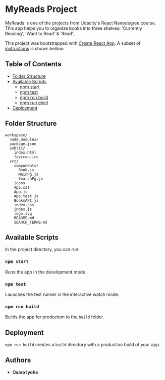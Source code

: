 # MyReads Project

MyReads is one of the projects from Udacity's React Nanodegree course. This app helps you to organize books into three shelves: 'Currently Reading', 'Want to Read' & 'Read'.

This project was bootstrapped with [Create React App](https://github.com/facebookincubator/create-react-app). A subset of [instructions](https://github.com/facebookincubator/create-react-app/blob/master/packages/react-scripts/template/README.md) is shown bellow:

## Table of Contents

- [Folder Structure](#folder-structure)
- [Available Scripts](#available-scripts)
  - [npm start](#npm-start)
  - [npm test](#npm-test)
  - [npm run build](#npm-run-build)
  - [npm run eject](#npm-run-eject)
- [Deployment](#deployment)

## Folder Structure

```
workspace/
  node_modules/
  package.json
  public/
    index.html
    favicon.ico
  src/
    components/
      Book.js
      MainPg.js
      SearchPg.js
    icons
    App.css
    App.js
    App.test.js
    BooksAPI.js
    index.css
    index.js
    logo.svg
    README.md
  	SEARCH_TERMS.md
```
## Available Scripts

In the project directory, you can run:

### `npm start`

Runs the app in the development mode.<br>

### `npm test`

Launches the test runner in the interactive watch mode.<br>

### `npm run build`

Builds the app for production to the `build` folder.<br>

## Deployment

`npm run build` creates a `build` directory with a production build of your app.


## Authors

* **Osaro Iyoha**








































